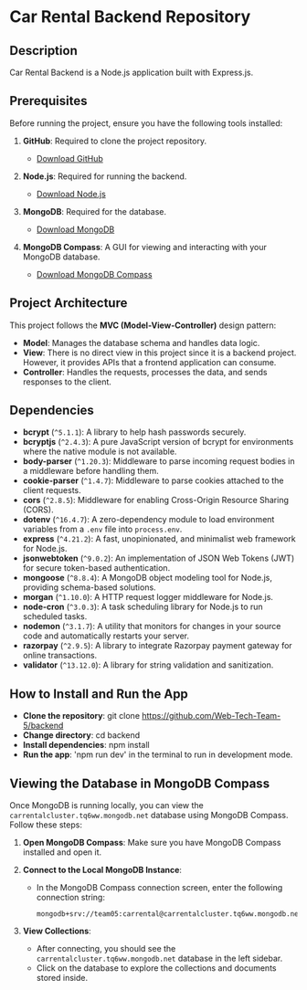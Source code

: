 # Car Rental Backend Repository

## Description

Car Rental Backend is a Node.js application built with Express.js.

## Prerequisites

Before running the project, ensure you have the following tools installed:

1. **GitHub**: Required to clone the project repository.
    - [Download GitHub](https://git-scm.com/downloads)

2. **Node.js**: Required for running the backend.
    - [Download Node.js](https://nodejs.org/)

3. **MongoDB**: Required for the database.
    - [Download MongoDB](https://www.mongodb.com/try/download/community)

4. **MongoDB Compass**: A GUI for viewing and interacting with your MongoDB database.
    - [Download MongoDB Compass](https://www.mongodb.com/try/download/compass)

## Project Architecture

This project follows the **MVC (Model-View-Controller)** design pattern:

- **Model**: Manages the database schema and handles data logic.
- **View**: There is no direct view in this project since it is a backend project. However, it provides APIs that a frontend application can consume.
- **Controller**: Handles the requests, processes the data, and sends responses to the client.

## Dependencies

- **bcrypt** (`^5.1.1`): A library to help hash passwords securely.
- **bcryptjs** (`^2.4.3`): A pure JavaScript version of bcrypt for environments where the native module is not available.
- **body-parser** (`^1.20.3`): Middleware to parse incoming request bodies in a middleware before handling them.
- **cookie-parser** (`^1.4.7`): Middleware to parse cookies attached to the client requests.
- **cors** (`^2.8.5`): Middleware for enabling Cross-Origin Resource Sharing (CORS).
- **dotenv** (`^16.4.7`): A zero-dependency module to load environment variables from a `.env` file into `process.env`.
- **express** (`^4.21.2`): A fast, unopinionated, and minimalist web framework for Node.js.
- **jsonwebtoken** (`^9.0.2`): An implementation of JSON Web Tokens (JWT) for secure token-based authentication.
- **mongoose** (`^8.8.4`): A MongoDB object modeling tool for Node.js, providing schema-based solutions.
- **morgan** (`^1.10.0`): A HTTP request logger middleware for Node.js.
- **node-cron** (`^3.0.3`): A task scheduling library for Node.js to run scheduled tasks.
- **nodemon** (`^3.1.7`): A utility that monitors for changes in your source code and automatically restarts your server.
- **razorpay** (`^2.9.5`): A library to integrate Razorpay payment gateway for online transactions.
- **validator** (`^13.12.0`): A library for string validation and sanitization.

## How to Install and Run the App

- **Clone the repository**: git clone https://github.com/Web-Tech-Team-5/backend
- **Change directory**: cd backend
- **Install dependencies**: npm install
- **Run the app**: 'npm run dev' in the terminal to run in development mode.

## Viewing the Database in MongoDB Compass

Once MongoDB is running locally, you can view the `carrentalcluster.tq6ww.mongodb.net` database using MongoDB Compass. Follow these steps:

1. **Open MongoDB Compass**: Make sure you have MongoDB Compass installed and open it.

2. **Connect to the Local MongoDB Instance**:
    - In the MongoDB Compass connection screen, enter the following connection string:
      ```
      mongodb+srv://team05:carrental@carrentalcluster.tq6ww.mongodb.net/
      ```

3. **View Collections**:
    - After connecting, you should see the `carrentalcluster.tq6ww.mongodb.net` database in the left sidebar.
    - Click on the database to explore the collections and documents stored inside.

